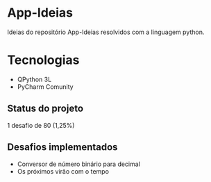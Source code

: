 <h1>App-Ideias</h1>
<p>Ideias do repositório App-Ideias resolvidos com a linguagem python.</p>

# Tecnologias

- QPython 3L
- PyCharm Comunity

<h2>Status do projeto</h2>
<p>1 desafio de 80 (1,25%)</p>

## Desafios implementados
- Conversor de número binário para decimal
- Os próximos virão com o tempo
